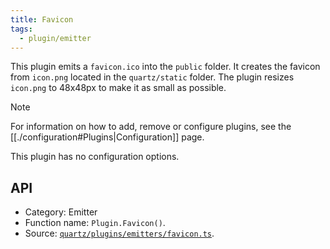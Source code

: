 ```yaml
---
title: Favicon
tags:
  - plugin/emitter
---
```


This plugin emits a `favicon.ico` into the `public` folder. It creates the favicon from `icon.png` located in the `quartz/static` folder.
The plugin resizes `icon.png` to 48x48px to make it as small as possible.

> [!note]
> For information on how to add, remove or configure plugins, see the [[./configuration#Plugins|Configuration]] page.

This plugin has no configuration options.

## API

- Category: Emitter
- Function name: `Plugin.Favicon()`.
- Source: [`quartz/plugins/emitters/favicon.ts`](https://github.com/jackyzha0/quartz/blob/v4/quartz/plugins/emitters/favicon.ts).

